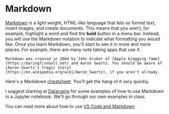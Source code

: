 # Markdown

[Markdown](https://en.wikipedia.org/wiki/Markdown) is a *light weight*, HTML-like language that lets us format text, insert images, and create documents. This means that you won't, for example, highlight a word and find the **bold** button in a menu bar. Instead, you will use the Markdown notation to indicate what formatting you would like. Once you learn Markdown, you'll start to see it in more and more places. For example, there are many note taking apps that use it. 

```{margin} History of Markdown
Markdown was created in 2004 by John Gruber of [Apple blogging fame](https://daringfireball.net) and Aaron Swartz. You should be aware of [Aaron Swartz's tragic story](https://en.wikipedia.org/wiki/Aaron_Swartz), if you aren't already. 
```

Here's a Markdown [cheatsheet](https://www.markdownguide.org/cheat-sheet/). You'll get the hang of it very quickly.

I suggest starting at [Datacamp](https://www.datacamp.com/community/tutorials/markdown-in-jupyter-notebook) for some examples of how to use Markdown in a Jupyter notebook. We'll go through our own examples in class. 

You can read more about how to use [VS Code and Markdown](https://code.visualstudio.com/docs/languages/markdown).
